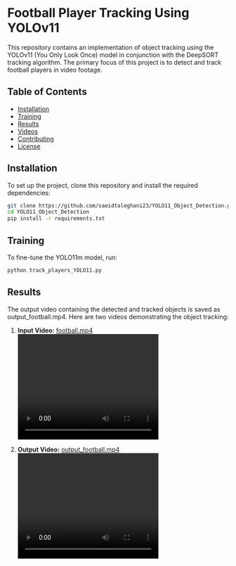 # Football Player Tracking Using YOLOv11

This repository contains an implementation of object tracking using the YOLOv11 (You Only Look Once) model in conjunction with the DeepSORT tracking algorithm. The primary focus of this project is to detect and track football players in video footage.

## Table of Contents

- [Installation](#installation)
- [Training](#training)
- [Results](#results)
- [Videos](#videos)
- [Contributing](#contributing)
- [License](#license)

## Installation

To set up the project, clone this repository and install the required dependencies:

```bash
git clone https://github.com/saeidtaleghani23/YOLO11_Object_Detection.git
cd YOLO11_Object_Detection
pip install -r requirements.txt
```
## Training 
To fine-tune the YOLO11m model, run:
```bash
python track_players_YOLO11.py
```

## Results
The output video containing the detected and tracked objects is saved as output_football.mp4. 
Here are two videos demonstrating the object tracking:
1. **Input Video:** [football.mp4](https://github.com/saeidtaleghani23/YOLO11_Object_Detection/football.mp4)  
   <video width="320" height="240" controls>
      <source src="https://github.com/saeidtaleghani23/YOLO11_Object_Detection/raw/main/football.mp4" type="video/mp4">
      Your browser does not support the video tag.
   </video>

2. **Output Video:** [output_football.mp4](https://github.com/saeidtaleghani23/YOLO11_Object_Detection/output_football.mp4)  
   <video width="320" height="240" controls>
      <source src="https://github.com/saeidtaleghani23/YOLO11_Object_Detection/raw/main/output_football.mp4" type="video/mp4">
      Your browser does not support the video tag.
   </video>
